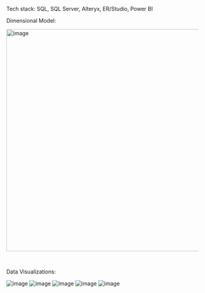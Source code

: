 
Tech stack: SQL, SQL Server, Alteryx, ER/Studio, Power BI

Dimensional Model:

<img width="582" alt="image" src="https://user-images.githubusercontent.com/113409553/222928900-364e32e7-03f3-4743-abbd-20e470ce6ec3.png">
<p><br></p>
Data Visualizations:

![image](https://user-images.githubusercontent.com/113409553/222928966-d74c8c10-b8d4-4db4-a725-057dd23797d1.png)
![image](https://user-images.githubusercontent.com/113409553/222928972-2c7c76e4-8f41-4b8e-91e7-95848e6b612c.png)
![image](https://user-images.githubusercontent.com/113409553/222928979-29455486-2a4e-407d-86f3-815764dfc50b.png)
![image](https://user-images.githubusercontent.com/113409553/222928992-68e4ecee-63ee-44f4-889a-3217660a17c4.png)
![image](https://user-images.githubusercontent.com/113409553/222929007-fc849a2b-fe25-4a58-b2d8-f88b83af0f1b.png)


